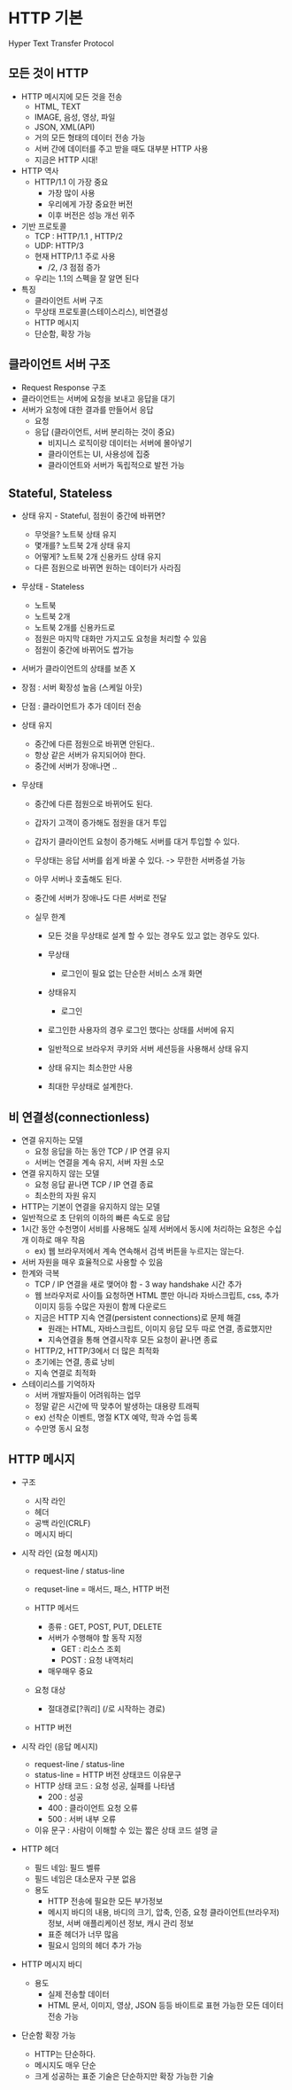 # HTTP 기본

Hyper Text Transfer Protocol

## 모든 것이 HTTP

- HTTP 메시지에 모든 것을 전송
  - HTML, TEXT
  - IMAGE, 음성, 영상, 파일
  - JSON, XML(API)
  - 거의 모든 형태의 데이터 전송 가능
  - 서버 간에 데이터를 주고 받을 때도 대부분 HTTP 사용
  - 지금은 HTTP 시대!
- HTTP 역사
  - HTTP/1.1 이 가장 중요
    - 가장 많이 사용
    - 우리에게 가장 중요한 버전
    - 이후 버전은 성능 개선 위주
- 기반 프로토콜
  - TCP : HTTP/1.1 , HTTP/2
  - UDP: HTTP/3
  - 현재 HTTP/1.1 주로 사용
    - /2, /3 점점 증가
  - 우리는 1.1의 스펙을 잘 알면 된다
- 특징
  - 클라이언트 서버 구조
  - 무상태 프로토콜(스테이스리스), 비연결성
  - HTTP 메시지
  - 단순함, 확장 가능

## 클라이언트 서버 구조

- Request Response 구조
- 클라이언트는 서버에 요청을 보내고 응답을 대기
- 서버가 요청에 대한 결과를 만들어서 응답
  - 요청
  - 응답 (클라이언트, 서버 분리하는 것이 중요)
    - 비지니스 로직이랑 데이터는 서버에 몰아넣기
    - 클라이언트는 UI, 사용성에 집중
    - 클라이언트와 서버가 독립적으로 발전 가능

## Stateful, Stateless

- 상태 유지 - Stateful, 점원이 중간에 바뀌면?
  - 무엇을? 노트북 상태 유지
  - 몇개를? 노트북 2개 상태 유지
  - 어떻게? 노트북 2개 신용카드 상태 유지
  - 다른 점원으로 바뀌면 원하는 데이터가 사라짐
- 무상태 - Stateless
  - 노트북
  - 노트북 2개
  - 노트북 2개를 신용카드로
  - 점원은 마지막 대화만 가지고도 요청을 처리할 수 있음
  - 점원이 중간에 바뀌어도 쌉가능

- 서버가 클라이언트의 상태를 보존 X

- 장점 : 서버 확장성 높음 (스케일 아웃)

- 단점 : 클라이언트가 추가 데이터 전송

- 상태 유지

  - 중간에 다른 점원으로 바뀌면 안된다..
  - 항상 같은 서버가 유지되어야 한다.
  - 중간에 서버가 장애나면 ..

- 무상태

  - 중간에 다른 점원으로 바뀌어도 된다.

  - 갑자기 고객이 증가해도 점원을 대거 투입

  - 갑자기 클라이언트 요청이 증가해도 서버를 대거 투입할 수 있다.

  - 무상태는 응답 서버를 쉽게 바꿀 수 있다. -> 무한한 서버증설 가능

  - 아무 서버나 호출해도 된다.

  - 중간에 서버가 장애나도 다른 서버로 전달

  - 실무 한계

    - 모든 것을 무상태로 설계 할 수 있는 경우도 있고 없는 경우도 있다.
    - 무상태
      - 로그인이 필요 없는 단순한 서비스 소개 화면

    - 상태유지
      - 로그인
    - 로그인한 사용자의 경우 로그인 했다는 상태를 서버에 유지
    - 일반적으로 브라우저 쿠키와 서버 세션등을 사용해서 상태 유지
    - 상태 유지는 최소한만 사용
    - 최대한 무상태로 설계한다.

## 비 연결성(connectionless)

- 연결 유지하는 모델
  - 요청 응답을 하는 동안 TCP / IP 연결 유지
  - 서버는 연결을 계속 유지, 서버 자원 소모
- 연결 유지하지 않는 모델
  - 요청 응답 끝나면 TCP / IP 연결 종료
  - 최소한의 자원 유지
- HTTP는 기본이 연결을 유지하지 않는 모델
- 일반적으로 초 단위의 이하의 빠른 속도로 응답
- 1시간 동안 수천명이 서비를 사용해도 실제 서버에서 동시에 처리하는 요청은 수십개 이하로 매우 작음
  - ex) 웹 브라우저에서 계속 연속해서 검색 버튼을 누르지는 않는다.
- 서버 자원을 매우 효율적으로 사용할 수 있음
- 한계와 극복
  - TCP / IP 연결을 새로 맺어야 함 - 3 way handshake 시간 추가
  - 웹 브라우저로 사이틀 요청하면 HTML 뿐만 아니라 자바스크립트, css, 추가 이미지 등등 수많은 자원이 함께 다운로드
  - 지금은 HTTP 지속 연결(persistent connections)로 문제 해결
    - 원래는 HTML, 자바스크립트, 이미지 응답 모두 따로 연결, 종료했지만
    - 지속연결을 통해 연결시작후 모든 요청이 끝나면 종료
  - HTTP/2, HTTP/3에서 더 많은 최적화
  - 초기에는 연결, 종료 낭비
  - 지속 연결로 최적화
- 스테이리스를 기억하자
  - 서버 개발자들이 어려워하는 업무
  - 정말 같은 시간에 딱 맞추어 발생하는 대용량 트래픽
  - ex) 선착순 이벤트, 명절 KTX 예약, 학과 수업 등록
  - 수만명 동시 요청

## HTTP 메시지

- 구조
  - 시작 라인
  - 헤더
  - 공백 라인(CRLF)
  - 메시지 바디

- 시작 라인 (요청 메시지)

  - request-line / status-line
  - requset-line = 매서드,  패스, HTTP 버전

  - HTTP 메서드
    - 종류 : GET, POST, PUT, DELETE
    - 서버가 수행해야 할 동작 지정
      - GET : 리소스 조회
      - POST : 요청 내역처리
    - 매우매우 중요
  - 요청 대상
    - 절대경로[?쿼리] (/로 시작하는 경로)
  - HTTP 버전

- 시작 라인 (응답 메시지)

  - request-line / status-line
  - status-line = HTTP 버전 상태코드 이유문구
  - HTTP 상태 코드 : 요청 성공, 실패를 나타냄
    - 200 : 성공
    - 400 : 클라이언트 요청 오류
    - 500 : 서버 내부 오류
  - 이유 문구 : 사람이 이해할 수 있는 짧은 상태 코드 설명 글

- HTTP 헤더

  - 필드 네임: 필드 벨류
  - 필드 네임은 대소문자 구분 없음
  - 용도
    - HTTP 전송에 필요한 모든 부가정보
    - 메시지 바디의 내용, 바디의 크기, 압축, 인증, 요청 클라이언트(브라우저) 정보, 서버 애플리케이션 정보, 캐시 관리 정보
    - 표준 헤더가 너무 많음
    - 필요시 임의의 헤더 추가 가능

- HTTP 메시지 바디

  - 용도
    - 실제 전송할 데이터
    - HTML 문서, 이미지, 영상, JSON 등등 바이트로 표현 가능한 모든 데이터 전송 가능

- 단순함 확장 가능

  - HTTP는 단순하다.
  - 메시지도 매우 단순
  - 크게 성공하는 표준 기술은 단순하지만 확장 가능한 기술

### 
